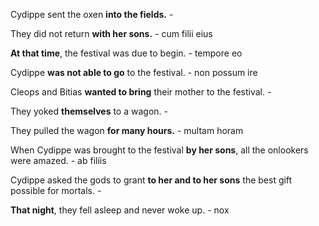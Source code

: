 Cydippe sent the oxen **into the fields.** - 

They did not return **with her sons.** - cum filii eius

**At that time**, the festival was due to begin. - tempore eo

Cydippe **was not able to go** to the festival. - non possum ire

Cleops and Bitias **wanted to bring** their mother to the festival. - 

They yoked **themselves** to a wagon. - 

They pulled the wagon **for many hours.** - multam horam

When Cydippe was brought to the festival **by her sons**, all the onlookers were amazed. - ab filiis

Cydippe asked the gods to grant **to her and to her sons** the best gift possible for mortals. - 

**That night**, they fell asleep and never woke up. - nox
